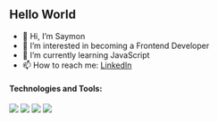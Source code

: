 ## Hello World
- 👋 Hi, I’m Saymon
- 📌 I’m interested in becoming a Frontend Developer
- 🌱 I’m currently learning JavaScript
- 📫 How to reach me: [LinkedIn](https://www.linkedin.com/in/saymon-victor-b31704213/)
#### Technologies and Tools:
<p>
    <img src="https://img.shields.io/badge/HTML5-E34F26?style=flat-square&logo=html5&logoColor=white" />
    <img src="https://img.shields.io/badge/CSS3-1572B6?style=flat-square&logo=css3&logoColor=white" />
    <img src="https://img.shields.io/badge/Sass-CC6699?style=flat-square&logo=sass&logoColor=white" />
    <img src="https://img.shields.io/badge/JavaScript-323330?style=flat-square&logo=javascript&logoColor=F7DF1E" />
</p> 
